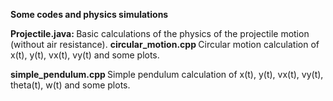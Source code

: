 <b> Some codes and physics simulations </b>

<b> Projectile.java: </b> Basic calculations of the physics of the projectile motion (without air resistance).
<b> circular_motion.cpp </b> Circular motion calculation of x(t), y(t), vx(t), vy(t) and some plots.

<b> simple_pendulum.cpp </b> Simple pendulum calculation of x(t), y(t), vx(t), vy(t), theta(t), w(t) and some plots.
